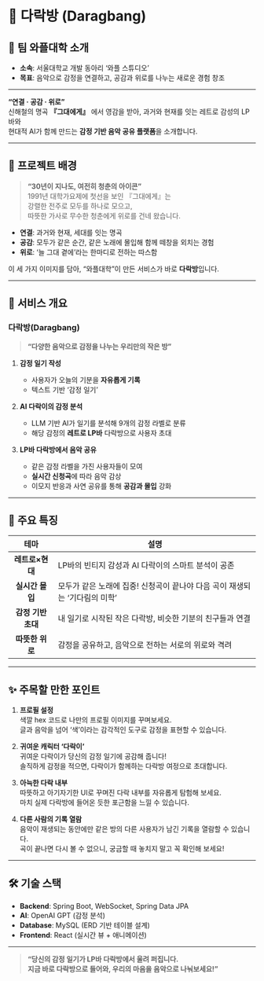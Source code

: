 # 🌟 다락방 (Daragbang)

## 🎉 팀 와플대학 소개

- **소속**: 서울대학교 개발 동아리 ‘와플 스튜디오’  
- **목표**: 음악으로 감정을 연결하고, 공감과 위로를 나누는 새로운 경험 창조  

---

**“연결 · 공감 · 위로”**  
신해철의 명곡 **『그대에게』** 에서 영감을 받아, 과거와 현재를 잇는 레트로 감성의 LP바와  
현대적 AI가 함께 만드는 **감정 기반 음악 공유 플랫폼**을 소개합니다.

---

## 📖 프로젝트 배경

> **“30년이 지나도, 여전히 청춘의 아이콘”**  
> 1991년 대학가요제에 첫선을 보인 『그대에게』는  
> 강렬한 전주로 모두를 하나로 모으고,  
> 따뜻한 가사로 무수한 청춘에게 위로를 건네 왔습니다.

- **연결**: 과거와 현재, 세대를 잇는 명곡  
- **공감**: 모두가 같은 순간, 같은 노래에 몰입해 함께 떼창을 외치는 경험  
- **위로**: ‘늘 그대 곁에’라는 한마디로 전하는 따스함  

이 세 가지 이미지를 담아, “와플대학”이 만든 서비스가 바로 **다락방**입니다.

---

## 🔮 서비스 개요

### 다락방(Daragbang)
> **“다양한 음악으로 감정을 나누는 우리만의 작은 방”**  

1. **감정 일기 작성**  
   - 사용자가 오늘의 기분을 **자유롭게 기록**  
   - 텍스트 기반 ‘감정 일기’  

2. **AI 다락이의 감정 분석**  
   - LLM 기반 AI가 일기를 분석해 9개의 감정 라벨로 분류  
   - 해당 감정의 **레트로 LP바** 다락방으로 사용자 초대  

3. **LP바 다락방에서 음악 공유**  
   - 같은 감정 라벨을 가진 사용자들이 모여  
   - **실시간 신청곡**에 따라 음악 감상  
   - 이모지 반응과 사연 공유를 통해 **공감과 몰입** 강화  

---

## 🚀 주요 특징

|   테마    | 설명                                                             |
|:-------:|----------------------------------------------------------------|
| **레트로×현대**    | LP바의 빈티지 감성과 AI 다락이의 스마트 분석이 공존                       |
| **실시간 몰입**    | 모두가 같은 노래에 집중! 신청곡이 끝나야 다음 곡이 재생되는 ‘기다림의 미학’ |
| **감정 기반 초대**  | 내 일기로 시작된 작은 다락방, 비슷한 기분의 친구들과 연결                   |
| **따뜻한 위로**    | 감정을 공유하고, 음악으로 전하는 서로의 위로와 격려                       |

---

## ✨ 주목할 만한 포인트

1. **프로필 설정**  
   색깔 hex 코드로 나만의 프로필 이미지를 꾸며보세요.  
   글과 음악을 넘어 ‘색’이라는 감각적인 도구로 감정을 표현할 수 있습니다.

2. **귀여운 캐릭터 ‘다락이’**  
   귀여운 다락이가 당신의 감정 일기에 공감해 줍니다!  
   솔직하게 감정을 적으면, 다락이가 함께하는 다락방 여정으로 초대합니다.

3. **아늑한 다락 내부**  
   따뜻하고 아기자기한 UI로 꾸며진 다락 내부를 자유롭게 탐험해 보세요.  
   마치 실제 다락방에 들어온 듯한 포근함을 느낄 수 있습니다.

4. **다른 사람의 기록 열람**  
   음악이 재생되는 동안에만 같은 방의 다른 사용자가 남긴 기록을 열람할 수 있습니다.  
   곡이 끝나면 다시 볼 수 없으니, 궁금할 때 놓치지 말고 꼭 확인해 보세요!

---

## 🛠 기술 스택

- **Backend**: Spring Boot, WebSocket, Spring Data JPA  
- **AI**: OpenAI GPT (감정 분석)  
- **Database**: MySQL (ERD 기반 테이블 설계)  
- **Frontend**: React (실시간 뷰 + 애니메이션)  

---

> **“당신의 감정 일기가 LP바 다락방에서 울려 퍼집니다.  
> 지금 바로 다락방으로 들어와, 우리의 마음을 음악으로 나눠보세요!”**
